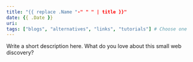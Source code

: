 ```yaml
---
title: "{{ replace .Name "-" " " | title }}"
date: {{ .Date }}
uri: 
tags: ["blogs", "alternatives", "links", "tutorials"] # Choose one
---
```


Write a short description here. What do you love about this small web discovery?
